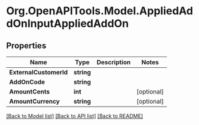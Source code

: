 # Org.OpenAPITools.Model.AppliedAddOnInputAppliedAddOn

## Properties

Name | Type | Description | Notes
------------ | ------------- | ------------- | -------------
**ExternalCustomerId** | **string** |  | 
**AddOnCode** | **string** |  | 
**AmountCents** | **int** |  | [optional] 
**AmountCurrency** | **string** |  | [optional] 

[[Back to Model list]](../README.md#documentation-for-models) [[Back to API list]](../README.md#documentation-for-api-endpoints) [[Back to README]](../README.md)

